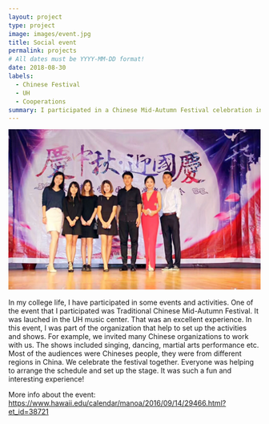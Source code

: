 ```yaml
---
layout: project
type: project
image: images/event.jpg
title: Social event
permalink: projects
# All dates must be YYYY-MM-DD format!
date: 2018-08-30
labels:
  - Chinese Festival
  - UH
  - Cooperations
summary: I participated in a Chinese Mid-Autumn Festival celebration in UH.
---
```


<img class="ui medium right floated rounded image" src="../images/event.jpg">

In my college life, I have participated in some events and activities. One of the event that I participated was Traditional Chinese Mid-Autumn Festival. It was lauched in the UH music center. That was an excellent experience. In this event, I was part of the organization that help to set up the activities and shows. For example, we invited many Chinese organizations to work with us. The shows included singing, dancing, martial arts performance etc. Most of the audiences were Chineses people, they were from different regions in China. We celebrate the festival together. Everyone was helping to arrange the schedule and set up the stage. It was such a fun and interesting experience! 



More info about the event: https://www.hawaii.edu/calendar/manoa/2016/09/14/29466.html?et_id=38721
